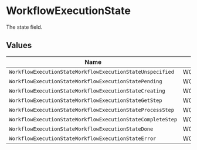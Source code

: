 # WorkflowExecutionState

The state field.


## Values

| Name                                                       | Value                                                      |
| ---------------------------------------------------------- | ---------------------------------------------------------- |
| `WorkflowExecutionStateWorkflowExecutionStateUnspecified`  | WORKFLOW_EXECUTION_STATE_UNSPECIFIED                       |
| `WorkflowExecutionStateWorkflowExecutionStatePending`      | WORKFLOW_EXECUTION_STATE_PENDING                           |
| `WorkflowExecutionStateWorkflowExecutionStateCreating`     | WORKFLOW_EXECUTION_STATE_CREATING                          |
| `WorkflowExecutionStateWorkflowExecutionStateGetStep`      | WORKFLOW_EXECUTION_STATE_GET_STEP                          |
| `WorkflowExecutionStateWorkflowExecutionStateProcessStep`  | WORKFLOW_EXECUTION_STATE_PROCESS_STEP                      |
| `WorkflowExecutionStateWorkflowExecutionStateCompleteStep` | WORKFLOW_EXECUTION_STATE_COMPLETE_STEP                     |
| `WorkflowExecutionStateWorkflowExecutionStateDone`         | WORKFLOW_EXECUTION_STATE_DONE                              |
| `WorkflowExecutionStateWorkflowExecutionStateError`        | WORKFLOW_EXECUTION_STATE_ERROR                             |